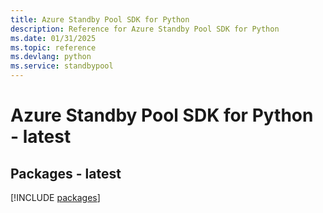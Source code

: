 ```yaml
---
title: Azure Standby Pool SDK for Python
description: Reference for Azure Standby Pool SDK for Python
ms.date: 01/31/2025
ms.topic: reference
ms.devlang: python
ms.service: standbypool
---
```

# Azure Standby Pool SDK for Python - latest
## Packages - latest
[!INCLUDE [packages](standby-pool-index.md)]